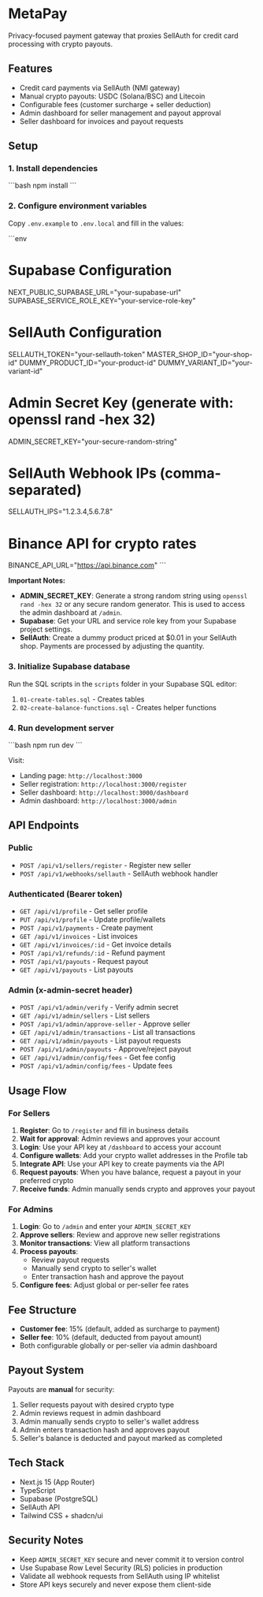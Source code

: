 # MetaPay

Privacy-focused payment gateway that proxies SellAuth for credit card processing with crypto payouts.

## Features

- Credit card payments via SellAuth (NMI gateway)
- Manual crypto payouts: USDC (Solana/BSC) and Litecoin
- Configurable fees (customer surcharge + seller deduction)
- Admin dashboard for seller management and payout approval
- Seller dashboard for invoices and payout requests

## Setup

### 1. Install dependencies

\`\`\`bash
npm install
\`\`\`

### 2. Configure environment variables

Copy `.env.example` to `.env.local` and fill in the values:

\`\`\`env
# Supabase Configuration
NEXT_PUBLIC_SUPABASE_URL="your-supabase-url"
SUPABASE_SERVICE_ROLE_KEY="your-service-role-key"

# SellAuth Configuration
SELLAUTH_TOKEN="your-sellauth-token"
MASTER_SHOP_ID="your-shop-id"
DUMMY_PRODUCT_ID="your-product-id"
DUMMY_VARIANT_ID="your-variant-id"

# Admin Secret Key (generate with: openssl rand -hex 32)
ADMIN_SECRET_KEY="your-secure-random-string"

# SellAuth Webhook IPs (comma-separated)
SELLAUTH_IPS="1.2.3.4,5.6.7.8"

# Binance API for crypto rates
BINANCE_API_URL="https://api.binance.com"
\`\`\`

**Important Notes:**
- **ADMIN_SECRET_KEY**: Generate a strong random string using `openssl rand -hex 32` or any secure random generator. This is used to access the admin dashboard at `/admin`.
- **Supabase**: Get your URL and service role key from your Supabase project settings.
- **SellAuth**: Create a dummy product priced at $0.01 in your SellAuth shop. Payments are processed by adjusting the quantity.

### 3. Initialize Supabase database

Run the SQL scripts in the `scripts` folder in your Supabase SQL editor:

1. `01-create-tables.sql` - Creates tables
2. `02-create-balance-functions.sql` - Creates helper functions

### 4. Run development server

\`\`\`bash
npm run dev
\`\`\`

Visit:
- Landing page: `http://localhost:3000`
- Seller registration: `http://localhost:3000/register`
- Seller dashboard: `http://localhost:3000/dashboard`
- Admin dashboard: `http://localhost:3000/admin`

## API Endpoints

### Public
- `POST /api/v1/sellers/register` - Register new seller
- `POST /api/v1/webhooks/sellauth` - SellAuth webhook handler

### Authenticated (Bearer token)
- `GET /api/v1/profile` - Get seller profile
- `PUT /api/v1/profile` - Update profile/wallets
- `POST /api/v1/payments` - Create payment
- `GET /api/v1/invoices` - List invoices
- `GET /api/v1/invoices/:id` - Get invoice details
- `POST /api/v1/refunds/:id` - Refund payment
- `POST /api/v1/payouts` - Request payout
- `GET /api/v1/payouts` - List payouts

### Admin (x-admin-secret header)
- `POST /api/v1/admin/verify` - Verify admin secret
- `GET /api/v1/admin/sellers` - List sellers
- `POST /api/v1/admin/approve-seller` - Approve seller
- `GET /api/v1/admin/transactions` - List all transactions
- `GET /api/v1/admin/payouts` - List payout requests
- `POST /api/v1/admin/payouts` - Approve/reject payout
- `GET /api/v1/admin/config/fees` - Get fee config
- `POST /api/v1/admin/config/fees` - Update fees

## Usage Flow

### For Sellers

1. **Register**: Go to `/register` and fill in business details
2. **Wait for approval**: Admin reviews and approves your account
3. **Login**: Use your API key at `/dashboard` to access your account
4. **Configure wallets**: Add your crypto wallet addresses in the Profile tab
5. **Integrate API**: Use your API key to create payments via the API
6. **Request payouts**: When you have balance, request a payout in your preferred crypto
7. **Receive funds**: Admin manually sends crypto and approves your payout

### For Admins

1. **Login**: Go to `/admin` and enter your `ADMIN_SECRET_KEY`
2. **Approve sellers**: Review and approve new seller registrations
3. **Monitor transactions**: View all platform transactions
4. **Process payouts**: 
   - Review payout requests
   - Manually send crypto to seller's wallet
   - Enter transaction hash and approve the payout
5. **Configure fees**: Adjust global or per-seller fee rates

## Fee Structure

- **Customer fee**: 15% (default, added as surcharge to payment)
- **Seller fee**: 10% (default, deducted from payout amount)
- Both configurable globally or per-seller via admin dashboard

## Payout System

Payouts are **manual** for security:

1. Seller requests payout with desired crypto type
2. Admin reviews request in admin dashboard
3. Admin manually sends crypto to seller's wallet address
4. Admin enters transaction hash and approves payout
5. Seller's balance is deducted and payout marked as completed

## Tech Stack

- Next.js 15 (App Router)
- TypeScript
- Supabase (PostgreSQL)
- SellAuth API
- Tailwind CSS + shadcn/ui

## Security Notes

- Keep `ADMIN_SECRET_KEY` secure and never commit it to version control
- Use Supabase Row Level Security (RLS) policies in production
- Validate all webhook requests from SellAuth using IP whitelist
- Store API keys securely and never expose them client-side
